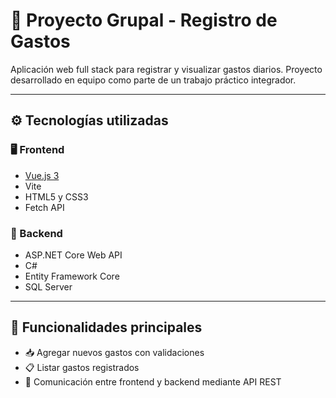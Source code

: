# 💸 Proyecto Grupal - Registro de Gastos

Aplicación web full stack para registrar y visualizar gastos diarios. Proyecto desarrollado en equipo como parte de un trabajo práctico integrador.

---

## ⚙️ Tecnologías utilizadas

### 🖥️ Frontend
- [Vue.js 3](https://vuejs.org/)
- Vite
- HTML5 y CSS3
- Fetch API

### 🔧 Backend
- ASP.NET Core Web API
- C#
- Entity Framework Core
- SQL Server

---

## 🎯 Funcionalidades principales

- 📥 Agregar nuevos gastos con validaciones
- 📋 Listar gastos registrados
- 🔄 Comunicación entre frontend y backend mediante API REST
